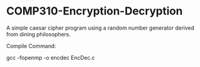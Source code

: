 # COMP310-Encryption-Decryption

A simple caesar cipher program using a random number generator derived from dining philosophers.

Compile Command:

gcc -fopenmp -o encdec EncDec.c
